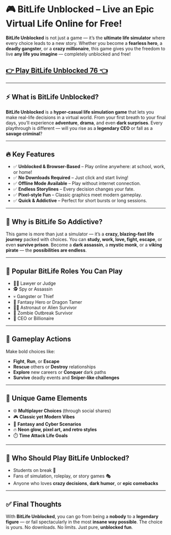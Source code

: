 # 🎮 BitLife Unblocked – Live an Epic Virtual Life Online for Free!

**BitLife Unblocked** is not just a game — it’s the **ultimate life simulator** where every choice leads to a new story. Whether you become a **fearless hero**, a **deadly gangster**, or a **crazy millionaire**, this game gives you the freedom to live **any life you imagine** — completely unblocked and free!

## <a href="https://izigames.net/">👉 Play BitLife Unblocked 76 👈</a>

---

## ⚡ What is BitLife Unblocked?

**BitLife Unblocked** is a **hyper-casual life simulation game** that lets you make real-life decisions in a virtual world. From your first breath to your final days, you’ll experience **adventure**, **drama**, and even **dark surprises**. Every playthrough is different — will you rise as a **legendary CEO** or fall as a **savage criminal**?

---

## 🔥 Key Features

- ✅ **Unblocked & Browser-Based** – Play online anywhere: at school, work, or home!
- ✅ **No Downloads Required** – Just click and start living!
- ✅ **Offline Mode Available** – Play without internet connection.
- ✅ **Endless Storylines** – Every decision changes your fate.
- ✅ **Pixel-style Fun** – Classic graphics meet modern gameplay.
- ✅ **Quick & Addictive** – Perfect for short bursts or long sessions.

---

## 🧠 Why is BitLife So Addictive?

This game is more than just a simulator — it’s a **crazy, blazing-fast life journey** packed with choices. You can **study, work, love, fight, escape**, or even **survive prison**. Become a **dark assassin**, a **mystic monk**, or a **viking pirate** — the **possibilities are endless**.

---

## 🎯 Popular BitLife Roles You Can Play

- 👨‍⚖️ Lawyer or Judge  
- 🕵️ Spy or Assassin  
- 💀 Gangster or Thief  
- 🐉 Fantasy Hero or Dragon Tamer  
- 👩‍🚀 Astronaut or Alien Survivor  
- 🧟 Zombie Outbreak Survivor  
- 💼 CEO or Billionaire

---

## 🚀 Gameplay Actions

Make bold choices like:
- **Fight**, **Run**, or **Escape**
- **Rescue** others or **Destroy** relationships
- **Explore** new careers or **Conquer** dark paths
- **Survive** deadly events and **Sniper-like challenges**

---

## 💎 Unique Game Elements

- 🌐 **Multiplayer Choices** (through social shares)  
- 🎮 **Classic yet Modern Vibes**  
- 🌌 **Fantasy and Cyber Scenarios**  
- 🔥 **Neon glow, pixel art, and retro styles**  
- ⏱️ **Time Attack Life Goals**

---

## 👥 Who Should Play BitLife Unblocked?

- Students on break 🏫  
- Fans of simulation, roleplay, or story games 🎭  
- Anyone who loves **crazy decisions**, **dark humor**, or **epic comebacks**

---

## ✅ Final Thoughts

With **BitLife Unblocked**, you can go from being a **nobody** to a **legendary figure** — or fail spectacularly in the most **insane way possible**. The choice is yours. No downloads. No limits. Just pure, **unblocked fun**.
